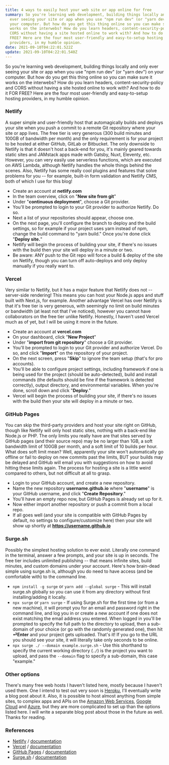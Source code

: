 ```yaml
---
title: 4 ways to easily host your web site or app online for free
summary: So you're learning web development, building things locally and only
  ever seeing your site or app when you use "npm run dev" (or "yarn dev") on
  your computer. But how do you get this thing online so you can make sure it
  works on the interwebs? How do you learn headers, content-security-policy and
  CORS without having a site hosted online to work with? And how to do it FOR
  FREE? Here are the four most user-friendly and easy-to-setup hosting
  providers, in my humble opinion.
date: 2021-09-10T04:22:01.522Z
update: 2021-09-10T04:22:01.540Z
---
```

So you're learning web development, building things locally and only ever seeing your site or app when you use "npm run dev" (or "yarn dev") on your computer. But how do you get this thing online so you can make sure it works on the interwebs? How do you learn headers, content-security-policy and CORS without having a site hosted online to work with? And how to do it FOR FREE? Here are the four most user-friendly and easy-to-setup hosting providers, in my humble opinion.

### Netlify

A super simple and user-friendly host that automagically builds and deploys your site when you push a commit to a remote Git repository where your site or app lives. The free tier is very generous (300 build minutes and 100GB of bandwidth per month) and the only requirement is for your project to be hosted at either GitHub, GitLab or Bitbucket. The only downside to Netlify is that it doesn't host a back-end for you, it's mainly geared towards static sites and JAMstack apps made with Gatsby, Nuxt, Eleventy, etc. However, you can very easily use serverless functions, which are executed on AWS Lambda, although Netlify handles the whole things behind the scenes. Also, Netlify has some really cool plugins and features that solve problems for you -- for example, built-in form validation and Netlify CMS, both of which I use for this blog!
- Create an account at **netlify.com**
- In the team overview, click on "**New site from git**"
- Under "**continuous deployment**", choose a Git provider.
- You'll be prompted to login to your Git provider to authorize Netlify. Do so.
- Next a list of your repositories should appear, choose one.
- On the next page, you'll configure the branch to deploy and the build settings, so for example if your project uses yarn instead of npm, change the build command to "yarn build." Once you're done click "**Deploy site.**"
- Netlify will begin the process of building your site, if there's no issues with the build then your site will deploy in a minute or two.
- Be aware: ANY push to the Git repo will force a build & deploy of the site on Netlify, though you can turn off auto-deploys and only deploy manually if you really want to.



### Vercel

Very similar to Netlify, but it has a major feature that Netlify does not -- server-side rendering! This means you can host your Node.js apps and stuff built with Next.js, for example. Another advantage Vercel has over Netlify is that it's free tier is very generous, with seemingly no limit on build minutes or bandwidth (at least not that I've noticed), however you cannot have collaborators on the free tier unlike Netlify. Honestly, I haven't used Vercel much as of yet, but I will be using it more in the future.
- Create an account at **vercel.com**
- On your dashboard, click "**New Project**"
- Under "**import from git repository**" choose a Git provider.
- You'll be prompted to login to your Git provider and authorize Vercel. Do so, and click "**Import**" on the repository of your project.
- On the next screen, press "**Skip**" to ignore the team setup (that's for pro accounts).
- You'll be able to configure project settings, including framework if one is being used for the project (should be auto-detected), build and install commands (the defaults should be fine if the framework is detected correctly), output directory, and environmental variables. When you're done, scroll down and click "**Deploy**."
- Vercel will begin the process of building your site, if there's no issues with the build then your site will deploy in a minute or two.



### GitHub Pages

You can skip the third-party providers and host your site right on GitHub, though like Netlify will only host static sites, nothing with a back-end like Node.js or PHP. The only limits you really have are that sites served by GitHub pages (and their source repo) may be no larger than 1GB, a soft bandwidth limit of 100GB per month, and a soft limit of 10 builds per hour. What does soft limit mean? Well, apparently your site won't automatically go offline or fail to deploy on new commits past the limits, BUT your builds may be delayed and GitHub will email you with suggestions on how to avoid hitting these limits again. The process for hosting a site is a little weird compared to others, but not difficult at all to grasp.

- Login to your GitHub account, and create a new repository.
- Name the new repository **username.github.io** where "**username**" is your GitHub username, and click "**Create Repository**."
- You'll have an empty repo now, but GitHub Pages is already set up for it. 
- Now either import another repository or push a commit from a local repo.
- If all goes well (and your site is compatible with GitHub Pages by default, no settings to configure/customize here) then your site will show up shortly at **https://username.github.io**



### Surge.sh

Possibly the simplest hosting solution to ever exist. Literally one command in the terminal, answer a few prompts, and your site is up in seconds. The free tier includes unlimited publishing -- that means infinite sites, build minutes, and custom domains under your account. Here's how brain-dead simple using surge.sh is, although you do need to have access (and be comfortable with) to the command line.
- `npm install -g surge` or `yarn add --global surge` - This will install surge.sh globally so you can use it from any directory without first installing/adding it locally.
- `npx surge` or `yarn surge` - If using Surge.sh for the first time (or from a new machine), it will prompt you for an email and password right in the command line, and log you in or create a new account if one does not exist matching the email address you entered. When logged in you'll be prompted to specify the full path to the directory to upload, then a sub-domain of your choice (or go with the randomly generated one), then hit **⏎Enter** and your project gets uploaded. That's it! If you go to the URL you should see your site, it will literally take only seconds to be online.
- `npx surge ./ --domain example.surge.sh` - Use this shorthand to specify the current working directory (`./`) is the project you want to upload, and pass the `--domain` flag to specify a sub-domain, this case "example."




### Other options

There's many free web hosts I haven't listed here, mostly because I haven't used them. One I intend to test out very soon is [Heroku](https://heroku.com), I'll eventually write a blog post about it. Also, it is possible to host almost anything from simple sites, to complex apps and APIs on the [Amazon Web Services](https://aws.amazon.com), [Google Cloud](https://cloud.google.com) and [Azure](https://azure.microsoft.com), but they are more complicated to set up than the options listed here. I will write a separate blog post about those in the future as well. Thanks for reading.



### References

- [Netlify](https://netlify.com) / [documentation](https://docs.netlify.com)
- [Vercel](https://vercel.com) / [documentation](https://vercel.com/docs)
- [GitHub Pages](https://pages.github.com) / [documentation](https://docs.github.com/en/pages)
- [Surge.sh](https://surge.sh) / [documentation](https://surge.sh/help)
